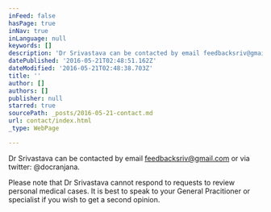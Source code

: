 ```yaml
---
inFeed: false
hasPage: true
inNav: true
inLanguage: null
keywords: []
description: 'Dr Srivastava can be contacted by email feedbacksriv@gmail.com or via twitter: @docranjana.'
datePublished: '2016-05-21T02:48:51.162Z'
dateModified: '2016-05-21T02:48:38.703Z'
title: ''
author: []
authors: []
publisher: null
starred: true
sourcePath: _posts/2016-05-21-contact.md
url: contact/index.html
_type: WebPage

---
```

Dr Srivastava can be contacted by email feedbacksriv@gmail.com or via twitter: @docranjana.

Please note that Dr Srivastava cannot respond to requests to review personal medical cases. It is best to speak to your General Pracitioner or specialist if you wish to get a second opinion.